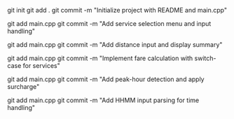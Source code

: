 git init
git add .
git commit -m "Initialize project with README and main.cpp"

git add main.cpp
git commit -m "Add service selection menu and input handling"

git add main.cpp
git commit -m "Add distance input and display summary"

git add main.cpp
git commit -m "Implement fare calculation with switch-case for services"

git add main.cpp
git commit -m "Add peak-hour detection and apply surcharge"

git add main.cpp
git commit -m "Add HHMM input parsing for time handling"
